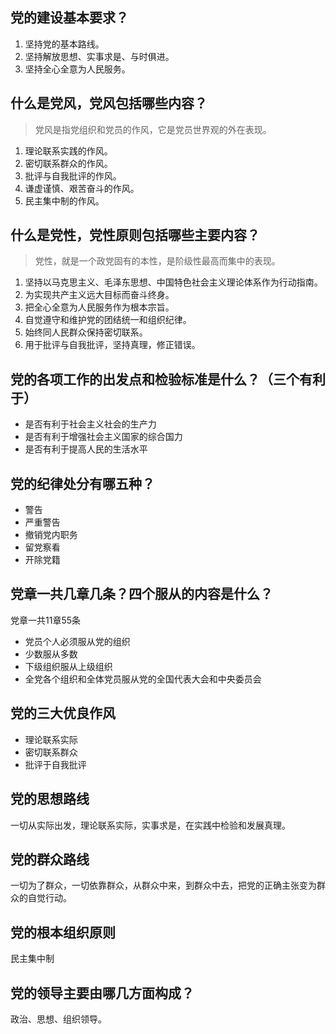 ## 党的建设基本要求？
1. 坚持党的基本路线。
2. 坚持解放思想、实事求是、与时俱进。
3. 坚持全心全意为人民服务。


## 什么是党风，党风包括哪些内容？
> 党风是指党组织和党员的作风，它是党员世界观的外在表现。
1. 理论联系实践的作风。
2. 密切联系群众的作风。
3. 批评与自我批评的作风。
4. 谦虚谨慎、艰苦奋斗的作风。
5. 民主集中制的作风。

## 什么是党性，党性原则包括哪些主要内容？
> 党性，就是一个政党固有的本性，是阶级性最高而集中的表现。
1. 坚持以马克思主义、毛泽东思想、中国特色社会主义理论体系作为行动指南。
2. 为实现共产主义远大目标而奋斗终身。
3. 把全心全意为人民服务作为根本宗旨。
4. 自觉遵守和维护党的团结统一和组织纪律。
5. 始终同人民群众保持密切联系。
6. 用于批评与自我批评，坚持真理，修正错误。

## 党的各项工作的出发点和检验标准是什么？（三个有利于）
- 是否有利于社会主义社会的生产力
- 是否有利于增强社会主义国家的综合国力
- 是否有利于提高人民的生活水平

## 党的纪律处分有哪五种？
- 警告
- 严重警告
- 撤销党内职务
- 留党察看
- 开除党籍

## 党章一共几章几条？四个服从的内容是什么？
党章一共11章55条
- 党员个人必须服从党的组织
- 少数服从多数
- 下级组织服从上级组织
- 全党各个组织和全体党员服从党的全国代表大会和中央委员会

## 党的三大优良作风
- 理论联系实际
- 密切联系群众
- 批评于自我批评

## 党的思想路线
一切从实际出发，理论联系实际，实事求是，在实践中检验和发展真理。

## 党的群众路线
一切为了群众，一切依靠群众，从群众中来，到群众中去，把党的正确主张变为群众的自觉行动。

## 党的根本组织原则
民主集中制

## 党的领导主要由哪几方面构成？
政治、思想、组织领导。

